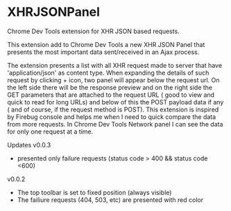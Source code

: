# XHRJSONPanel
Chrome Dev Tools extension for XHR JSON based requests. 


This extension add to Chrome Dev Tools a new XHR JSON Panel that presents the most important data sent/received in an Ajax process.

The extension presents a list with all XHR request made to server that have 'application/json' as content type. When expanding the details of such request by clicking + icon, two panel will appear below the request url. On the left side there will be the response preview and on the right side the GET parameters that are attached to the request URL ( good to view and quick to read for long URLs) and below of this the  POST payload data if any ( and of course, if the request method is POST).
This extension is inspired by Firebug console and helps me when I need to quick compare the data from more requests. In Chrome Dev Tools Network panel I can see the data for only one request at a time.  


Updates
v0.0.3
 - presented only failure requests (status code > 400 && status code <600)


v0.0.2
 - The top toolbar is set to fixed position (always visible)
 - The failiure requests (404, 503, etc)  are presented with red color
 

